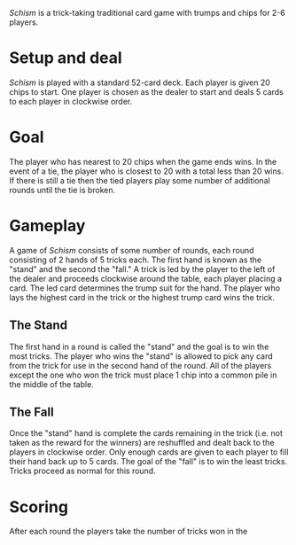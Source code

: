 *Schism* is a trick-taking traditional card game with trumps and chips for 2-6 players.  

Setup and deal
==============

*Schism* is played with a standard 52-card deck. Each player is given 20 chips to start. One player is chosen as the dealer to start and deals 5 cards to each player in clockwise order.

Goal
====

The player who has nearest to 20 chips when the game ends wins.  In the event of a tie, the player who is closest to 20 with a total less than 20 wins. If there is still a tie then the tied players play some number of additional rounds until the tie is broken.

Gameplay
========

A game of *Schism* consists of some number of rounds, each round consisting of 2 hands of 5 tricks each.  The first hand is known as the "stand" and the second the "fall."  A trick is led by the player to the left of the dealer and proceeds clockwise around the table, each player placing a card.  The led card determines the trump suit for the hand.  The player who lays the highest card in the trick or the highest trump card wins the trick.

The Stand
---------

The first hand in a round is called the "stand" and the goal is to win the most tricks.  The player who wins the "stand" is allowed to pick any card from the trick for use in the second hand of the round.  All of the players except the one who won the trick must place 1 chip into a common pile in the middle of the table.

The Fall
--------

Once the "stand" hand is complete the cards remaining in the trick (i.e. not taken as the reward for the winners) are reshuffled and dealt back to the players in clockwise order.  Only enough cards are given to each player to fill their hand back up to 5 cards.  The goal of the "fall" is to win the least tricks.  Tricks proceed as normal for this round.

Scoring
=======

After each round the players take the number of tricks won in the 
